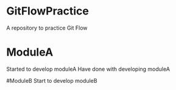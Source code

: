 # GitFlowPractice
A repository to practice Git Flow

# ModuleA
Started to develop moduleA
Have done with developing moduleA

#ModuleB
Start to develop moduleB
